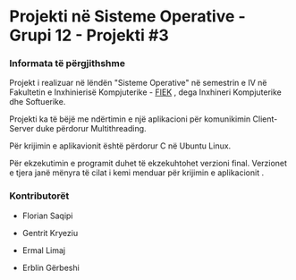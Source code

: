# Projekti në Sisteme Operative - Grupi 12 - Projekti #3


### Informata të përgjithshme

Projekt i realizuar në lëndën "Sisteme Operative" në semestrin e IV në Fakultetin e Inxhinierisë Kompjuterike - [FIEK](https://fiek.uni-pr.edu) , dega Inxhineri Kompjuterike dhe Softuerike.

Projekti ka të bëjë me ndërtimin e një aplikacioni për komunikimin Client-Server duke përdorur Multithreading.

Për krijimin e aplikavionit është përdorur C në Ubuntu Linux.

Për ekzekutimin e programit duhet të ekzekuhtohet verzioni final. 
Verzionet e tjera janë mënyra të cilat i kemi menduar për krijimin e aplikacionit .



### Kontributorët
- Florian Saqipi

- Gentrit Kryeziu

- Ermal Limaj

- Erblin Gërbeshi

